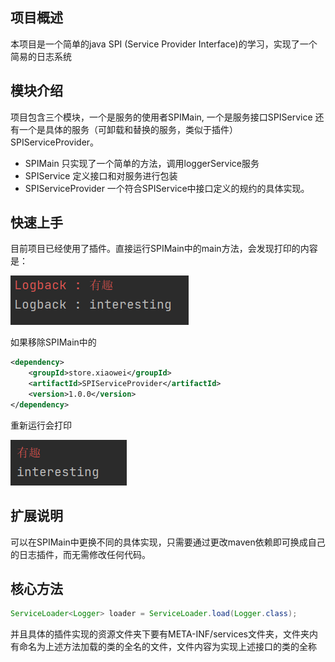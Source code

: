 ## 项目概述 

本项目是一个简单的java SPI (Service Provider Interface)的学习，实现了一个简易的日志系统

## 模块介绍

项目包含三个模块，一个是服务的使用者SPIMain, 一个是服务接口SPIService 还有一个是具体的服务（可卸载和替换的服务，类似于插件）SPIServiceProvider。

- SPIMain 只实现了一个简单的方法，调用loggerService服务
- SPIService 定义接口和对服务进行包装
- SPIServiceProvider 一个符合SPIService中接口定义的规约的具体实现。

## 快速上手
目前项目已经使用了插件。直接运行SPIMain中的main方法，会发现打印的内容是：

![结果](resource/provider.png)


如果移除SPIMain中的

``` xml
<dependency>
    <groupId>store.xiaowei</groupId>
    <artifactId>SPIServiceProvider</artifactId>
    <version>1.0.0</version>
</dependency>
```
    
重新运行会打印

![结果](resource/default.png)
    
## 扩展说明
可以在SPIMain中更换不同的具体实现，只需要通过更改maven依赖即可换成自己的日志插件，而无需修改任何代码。

## 核心方法
``` java
ServiceLoader<Logger> loader = ServiceLoader.load(Logger.class);
```

并且具体的插件实现的资源文件夹下要有META-INF/services文件夹，文件夹内有命名为上述方法加载的类的全名的文件，文件内容为实现上述接口的类的全称